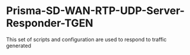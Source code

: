 # Prisma-SD-WAN-RTP-UDP-Server-Responder-TGEN
This set of scripts and configuration are used to respond to traffic generated
